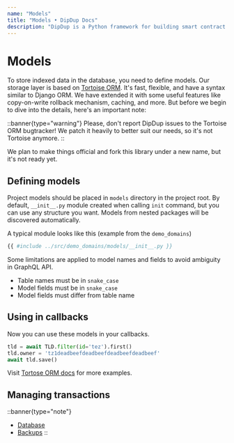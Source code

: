 ```yaml
---
name: "Models"
title: "Models • DipDup Docs"
description: "DipDup is a Python framework for building smart contract indexers. It helps developers focus on business logic instead of writing a boilerplate to store and serve data."
---
```


# Models

To store indexed data in the database, you need to define models. Our storage layer is based on [Tortoise ORM](https://tortoise.github.io/index.html). It's fast, flexible, and have a syntax similar to Django ORM. We have extended it with some useful features like copy-on-write rollback mechanism, caching, and more. But before we begin to dive into the details, here's an important note:

::banner{type="warning"}
Please, don't report DipDup issues to the Tortoise ORM bugtracker! We patch it heavily to better suit our needs, so it's not Tortoise anymore.
::

We plan to make things official and fork this library under a new name, but it's not ready yet.

## Defining models

Project models should be placed in `models` directory in the project root. By default, `__init__.py` module created when calling `init` command, but you can use any structure you want. Models from nested packages will be discovered automatically.

A typical module looks like this (example from the `demo_domains`)

```python
{{ #include ../src/demo_domains/models/__init__.py }}
```

Some limitations are applied to model names and fields to avoid ambiguity in GraphQL API.

* Table names must be in `snake_case`
* Model fields must be in `snake_case`
* Model fields must differ from table name

## Using in callbacks

Now you can use these models in your callbacks.

```python
tld = await TLD.filter(id='tez').first()
tld.owner = 'tz1deadbeefdeadbeefdeadbeefdeadbeef'
await tld.save()
```

Visit [Tortose ORM docs](https://tortoise.github.io/examples.html) for more examples.

## Managing transactions

<!-- TODO: We manage it for indexes, you can't open another one, for hooks there's `atomic` flag -->

::banner{type="note"}

* [Database](../5.deployment/1.database.md)
* [Backups](../5.deployment/2.backups.md)
::
